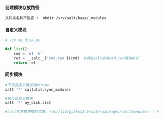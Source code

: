 #### 创建模块存放路径
```txt
文件夹名称不能变 :  mkdir /srv/salt/base/_modules 
```
#### 自定义模块
```python
# vim my_disk.py

def list():
    cmd = 'df -h'
    ret = __salt__['cmd.run'](cmd)  #调用salt自带cmd.run模块执行
    return ret
```
#### 同步模块
```bash
#下发自定义模块到minion 
salt '*' saltutil.sync_modules

#执行自定义模块
salt '*' my_disk.list

#salt官方模块放的位置: /usr/lib/python2.6/site-packages/salt/modules/ ( 可以参考来写 )
```